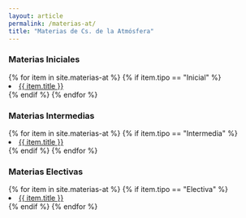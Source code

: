 ```yaml
---
layout: article
permalink: /materias-at/
title: "Materias de Cs. de la Atmósfera"
---
```


### Materias Iniciales
<div class="tiles">
{% for item in site.materias-at %}
    {% if item.tipo == "Inicial" %}
    <li><a href="{{ site.url }}{{ item.url }}">{{ item.title }}</a></li>
    {% endif %}
{% endfor %}
</div><!-- /.tiles -->

### Materias Intermedias
<div class="tiles">
{% for item in site.materias-at %}
    {% if item.tipo == "Intermedia" %}
    <li><a href="{{ site.url }}{{ item.url }}">{{ item.title }}</a></li>
    {% endif %}
{% endfor %}
</div><!-- /.tiles -->


### Materias Electivas

<div class="tiles">
{% for item in site.materias-at %}
    {% if item.tipo == "Electiva" %}
    <li><a href="{{ site.url }}{{ item.url }}">{{ item.title }}</a></li>
    {% endif %}
{% endfor %}
</div><!-- /.tiles -->